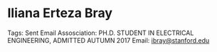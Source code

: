 # Iliana Erteza Bray

Tags: Sent Email
Assosciation: PH.D. STUDENT IN ELECTRICAL ENGINEERING, ADMITTED AUTUMN 2017
Email: ibray@stanford.edu